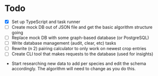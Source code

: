# Todo
- [x] Set up TypeScript and task runner
- [ ] Create mock DB out of JSON file and get the basic algorithm structure going
- [ ] Replace mock DB with some graph-based database (or PostgreSQL)
- [ ] Write database management (audit, clear, etc) tasks
- [ ] Rewrite (n 2) pairing calculator to only work on newest crop entries
- [ ] Create CLI tool that makes requests to the database (used for insights)
- Start researching new data to add per species and edit the schema accordingly.
The algorithm will need to change as you do this.
